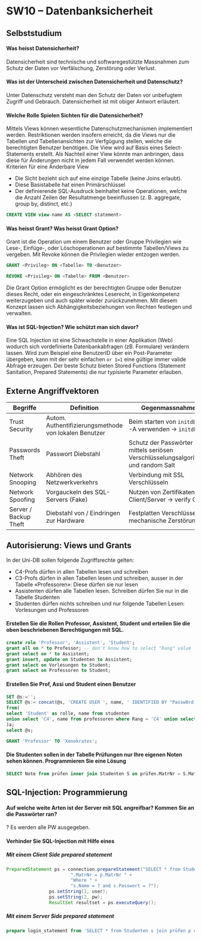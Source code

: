 # SW10 – Datenbanksicherheit
## Selbststudium
#### Was heisst Datensicherheit?
Datensicherheit sind technische und softwaregestützte Massnahmen zum Schutz der Daten vor Verfälschung, Zerstörung oder Verlust.
#### Was ist der Unterscheid zwischen Datensicherheit und Datenschutz?
Unter Datenschutz versteht man den Schutz der Daten vor unbefugtem Zugriff und Gebrauch. Datensicherheit ist mit obiger Antwort erläutert.
#### Welche Rolle Spielen Sichten für die Datensicherheit?
Mittels Views können wesentliche Datenschutzmechanismen implementiert werden. Restriktionen werden insofern erreicht, da die Views nur die Tabellen und Tabellenansichten zur Verfgügung stellen, welche die berechtigten Benutzer benötigen. Die View wird auf Basis eines Select-Statements erstellt. Als Nachteil einer View könnte man anbringen, dass diese für Änderungen nicht in jedem Fall verwendet werden können. Kriterien für eine Änderbare View
* Die Sicht bezieht sich auf eine einzige Tabelle (keine Joins erlaubt).
* Diese Basistabelle hat einen Primärschlüssel
* Der definierende SQL-Ausdruck beinhaltet keine Operationen, welche die Anzahl Zeilen der Resultatmenge beeinflussen (z. B. aggregate, group by, distinct, etc.)
```sql
CREATE VIEW view-name AS <SELECT-statement>
```
#### Was heisst Grant? Was heisst Grant Option?
Grant ist die Operation um einem Benutzer oder Gruppe Privilegien wie Lese-, Einfüge-, oder Löschoperationen auf bestimmte Tabellen/Views zu vergeben. Mit Revoke können die Privilegien wieder entzogen werden.
```sql
GRANT <Privileg> ON <Tabelle> TO <Benutzer>
```
```sql
REVOKE <Privileg> ON <Tabelle> FROM <Benutzer>
```
Die Grant Option ermöglicht es der berechtigten Gruppe oder Benutzer dieses Recht, oder ein eingeschränktes Leserecht, in Eigenkompetenz weiterzugeben und auch später wieder zurückzunehmen. Mit diesem Konzept lassen sich Abhängigkeitsbeziehungen von Rechten festlegen und verwalten.
#### Was ist SQL-Injection? Wie schützt man sich davor?
Eine SQL Injection ist eine Schwachstelle in einer Applikation (Web) wodurch sich vordefinierte Datenbankabfragen (zB. Formulare) verändern lassen. Wird zum Beispiel eine BenutzerID über ein Post-Parameter übergeben, kann mit der sehr einfachen `or 1=1` eine gültige immer valide Abfrage erzeugen. 
Der beste Schutz bieten Stored Functions (Statement Sanitation, Prepared Statements) die nur typisierte Parameter erlauben.
## Externe Angriffvektoren
| Begriffe        | Definition           | Gegenmassnahmen  |
| ------------- |-------------| -----|
| Trust Security | Autom. Authentifizierungsmethode von lokalen Benutzer | Beim starten von `initdb` Flag -A verwenden -> `initdb -A` |
| Passwords Theft | Passwort Diebstahl | Schutz der Passwörter mittels seriösen Verschlüsselungsalgorithmen und random Salt |
| Network Snooping | Abhören des Netzwerkverkehrs | Verbindung mit SSL Verschlüsseln |
| Network Spoofing | Vorgauckeln des SQL-Servers (Fake) | Nutzen von Zertifikaten auf Client/Server -> verify CA |
| Server / Backup Theft | Diebstahl von / Eindringen zur Hardware | Festplatten Verschlüsseln, mechanische Zerstörung |
## Autorisierung: Views und Grants
In der Uni-DB sollen folgende Zugriffsrechte gelten:
* C4-Profs dürfen in allen Tabellen lesen und schreiben
* C3-Profs dürfen in allen Tabellen lesen und schreiben, ausser in der Tabelle «Professoren»: Diese dürfen sie nur lesen
* Assistenten dürfen alle Tabellen lesen. Schreiben dürfen Sie nur in die Tabelle Studenten
* Studenten dürfen nichts schreiben und nur folgende Tabellen Lesen: Vorlesungen und Professoren
#### Erstellen Sie die Rollen Professor, Assistent, Student und erteilen Sie die oben beschriebenen Berechtigungen mit SQL.
```sql
create role 'Professor', 'Assistent', 'Student';
grant all on * to Professor; -- don't know how to select "Rang" value
grant select on * to Assistent;
grant insert, update on Studenten to Assistent;
grant select on Vorlesungen to Student;
grant select on Professoren to Student;
```
#### Erstellen Sie Prof, Assi und Student einen Benutzer
```sql
SET @s:='';
SELECT @s:= concat(@s, 'CREATE USER ', name, ' IDENTIFIED BY "Passw0rd!";\n') as c
from(
select 'Student' as rolle, name from studenten
union select 'C4', name from professoren where Rang = 'C4' union select 'C3', name from professoren where Rang = 'C3' union select 'Assistent', name from assistenten
)a;
select @s;
```
```sql
GRANT 'Professor' TO 'Xenokrates';
```
#### Die Studenten sollen in der Tabelle Prüfungen nur Ihre eigenen Noten sehen können. Programmieren Sie eine Lösung
```sql
SELECT Note from prüfen inner join Studenten S on prüfen.MatrNr = S.MatrNr where s.Name = user();
```
## SQL-Injection: Programmierung
#### Auf welche weite Arten ist der Server mit SQL angreifbar? Kommen Sie an die Passwörter ran?
? Es werden alle PW ausgegeben.
#### Verhinder Sie SQL-Injection mit Hilfe eines
##### Mit einem Client Side prepared statement
```java
PreparedStatement ps = connection.prepareStatement("SELECT * from Studenten s join prüfen p on s" +
                        ".MatrNr = p.MatrNr " +
                        "Where " +
                        "s.Name = ? and s.Passwort = ?");
                ps.setString(1, user);
                ps.setString(2, pw);
                ResultSet resultset = ps.executeQuery();
```
##### Mit einem Server Side prepared statement
```sql
prepare login_statement from 'SELECT * from Studenten s join prüfen p on s.MatrNr = p.MatrNr Where s.Name = ? and s.Passwort = ?';
```
```java
```


